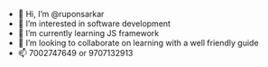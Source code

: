 - 👋 Hi, I’m @ruponsarkar
- 👀 I’m interested in software development
- 🌱 I’m currently learning JS framework
- 💞️ I’m looking to collaborate on learning with a well friendly guide 
- 📫 7002747649 or 9707132913

<!---
ruponsarkar/ruponsarkar is a ✨ special ✨ repository because its `README.md` (this file) appears on your GitHub profile.
You can click the Preview link to take a look at your changes.
--->
